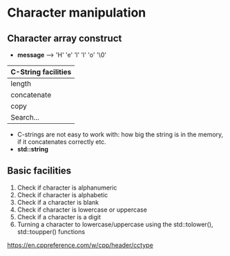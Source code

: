 # Character manipulation

## Character array construct
* **message** --> 'H' 'e' 'l' 'l' 'o' '\0' 

|C-String facilities|
|---|
|length|
|concatenate|
|copy|
|Search...|

- C-strings are not easy to work with: how big the string is in the memory, if it concatenates correctly etc.
- **std::string**

## Basic facilities
  1. Check if character is alphanumeric
  2. Check if character is alphabetic
  3. Check if a character is blank
  4. Check if character is lowercase or uppercase
  5. Check if a character is a digit
  6. Turning a character to lowercase/uppercase using the std::tolower(), std::toupper() functions

https://en.cppreference.com/w/cpp/header/cctype